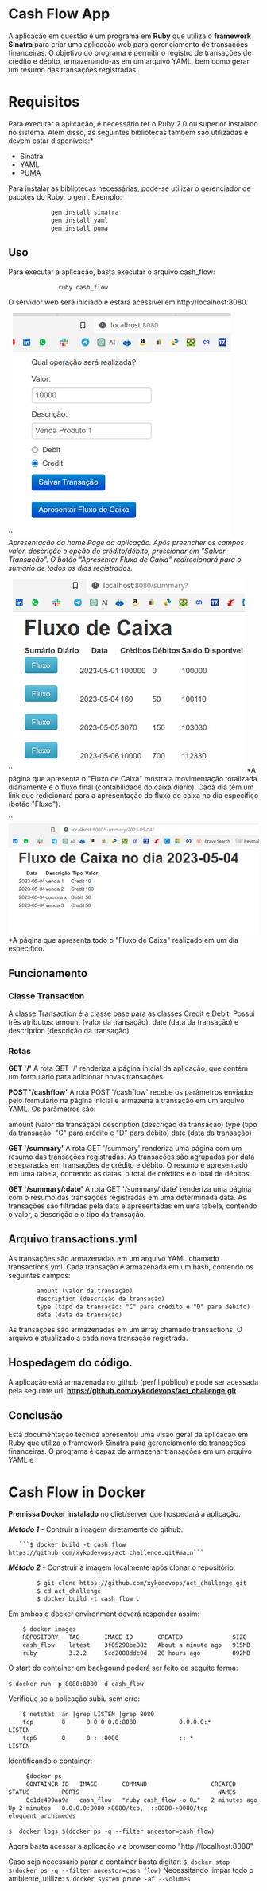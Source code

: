 # Cash Flow App

A aplicação em questão é um programa em **Ruby** que utiliza o **framework Sinatra** para criar uma aplicação web para gerenciamento de transações financeiras. O objetivo do programa é permitir o registro de transações de crédito e débito, armazenando-as em um arquivo YAML, bem como gerar um resumo das transações registradas.


# Requisitos

Para executar a aplicação, é necessário ter o Ruby 2.0 ou superior instalado no sistema. Além disso, as seguintes bibliotecas também são utilizadas e devem estar disponíveis:*
- Sinatra
- YAML
- PUMA

Para instalar as bibliotecas necessárias, pode-se utilizar o gerenciador de pacotes do Ruby, o gem. Exemplo:
```
			gem install sinatra
			gem install yaml
			gem install puma
```
## Uso

Para executar a aplicação, basta executar o arquivo cash_flow:
```
		      ruby cash_flow
```
O servidor web será iniciado e estará acessível em http://localhost:8080.

``![HomePage](/img/home_page.png)
*Apresentação da home Page da aplicação. Após preencher os campos valor, descrição e opção de crédito/débito, pressionar em "Salvar Transação". O botão "Apresentar Fluxo de Caixa" redirecionará para o sumário de todos os dias registrados.*

``![Summary](/img/summary.png)
*A página que apresenta o "Fluxo de Caixa" mostra a movimentação totalizada diáriamente e o fluxo final (contabilidade do caixa diário). Cada dia têm um link que redicionará para a apresentação do fluxo de caixa no dia específico (botão "Fluxo"). 

``![SummaryDay](/img/summary_day.png)
*A página que apresenta todo o "Fluxo de Caixa" realizado em um dia especifico. 


## Funcionamento

### Classe Transaction
A classe Transaction é a classe base para as classes Credit e Debit. Possui três atributos: amount (valor da transação), date (data da transação) e description (descrição da transação).

### Rotas

**GET '/'**
A rota GET '/' renderiza a página inicial da aplicação, que contém um formulário para adicionar novas transações.

**POST '/cashflow'**
A rota POST '/cashflow' recebe os parâmetros enviados pelo formulário na página inicial e armazena a transação em um arquivo YAML. Os parâmetros são:

amount (valor da transação)
description (descrição da transação)
type (tipo da transação: "C" para crédito e "D" para débito)
date (data da transação)

**GET '/summary'**
A rota GET '/summary' renderiza uma página com um resumo das transações registradas. As transações são agrupadas por data e separadas em transações de crédito e débito. O resumo é apresentado em uma tabela, contendo as datas, o total de créditos e o total de débitos.

**GET '/summary/:date'**
A rota GET '/summary/:date' renderiza uma página com o resumo das transações registradas em uma determinada data. As transações são filtradas pela data e apresentadas em uma tabela, contendo o valor, a descrição e o tipo da transação.

## Arquivo transactions.yml
As transações são armazenadas em um arquivo YAML chamado transactions.yml. Cada transação é armazenada em um hash, contendo os seguintes campos:
```
		amount (valor da transação)
		description (descrição da transação)
		type (tipo da transação: "C" para crédito e "D" para débito)
		date (data da transação)
```
As transações são armazenadas em um array chamado transactions. O arquivo é atualizado a cada nova transação registrada.

## Hospedagem do código.

A aplicação está armazenada no github (perfil público) e pode ser acessada pela seguinte url:
  **https://github.com/xykodevops/act_challenge.git**

## Conclusão

Esta documentação técnica apresentou uma visão geral da aplicação em Ruby que utiliza o framework Sinatra para gerenciamento de transações financeiras. O programa é capaz de armazenar transações em um arquivo YAML e

# Cash Flow in Docker

 **Premissa Docker instalado** no cliet/server que hospedará a aplicação.

***Metodo 1*** - Contruir a imagem diretamente do github:

       ```$ docker build -t cash_flow https://github.com/xykodevops/act_challenge.git#main```

***Método 2*** - Construir a imagem localmente após clonar o repositório:
```
		$ git clone https://github.com/xykodevops/act_challenge.git
		$ cd act_challenge
		$ docker build -t cash_flow .
```
Em ambos o docker environment deverá responder assim:
```
	$ docker images
	REPOSITORY   TAG       IMAGE ID       CREATED              SIZE
	cash_flow    latest    3f05298be882   About a minute ago   915MB
	ruby         3.2.2     5cd2088ddc0d   28 hours ago         892MB
```

O start do container em backgound poderá ser feito da seguite forma:

```$ docker run -p 8080:8080 -d cash_flow```

Verifique se a aplicação subiu sem erro:
```
	$ netstat -an |grep LISTEN |grep 8080
	tcp        0      0 0.0.0.0:8080            0.0.0.0:*               LISTEN     
	tcp6       0      0 :::8080                 :::*                    LISTEN
```
Identificando o container:
```
     $docker ps
	 CONTAINER ID   IMAGE       COMMAND                  CREATED         STATUS         PORTS                                       NAMES
	 0c1de499aa9a   cash_flow   "ruby cash_flow -o 0…"   2 minutes ago   Up 2 minutes   0.0.0.0:8080->8080/tcp, :::8080->8080/tcp   eloquent_archimedes
```
```$  docker logs $(docker ps -q --filter ancestor=cash_flow)```

Agora basta acessar a aplicação via browser como "http://localhost:8080"

Caso seja necessario parar o container basta digitar:
	```$ docker stop $(docker ps -q --filter ancestor=cash_flow)```
Necessitando limpar todo o ambiente, utilize:
		```$ docker system prune -af --volumes```
